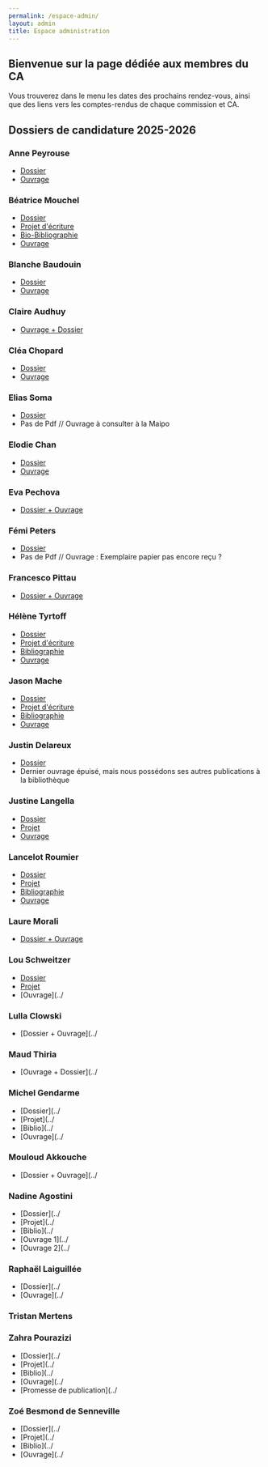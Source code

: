 ```yaml
---
permalink: /espace-admin/
layout: admin
title: Espace administration
---
```

## Bienvenue sur la page dédiée aux membres du CA

Vous trouverez dans le menu les dates des prochains rendez-vous, ainsi que des liens vers les comptes-rendus de chaque commission et CA.

## Dossiers de candidature 2025-2026

### Anne Peyrouse

- [Dossier](https://maisondelapoesie-rennes.org/docs/candidatures_2025-2026/Anne%20Peyrouse/01Anne_Peyrouse_Dossier.pdf.pdf)
- [Ouvrage](https://maisondelapoesie-rennes.org/docs/candidatures_2025-2026/Anne%20Peyrouse/02Anne_Peyrouse_Ouvrage.pdf.pdf)

### Béatrice Mouchel
- [Dossier](https://maisondelapoesie-rennes.org/docs/candidatures_2025-2026/B%C3%A9atrice%20Mouchel/01Beatrice_Mouchel-DOSSIER_CANDIDATURE.pdf)
- [Projet d'écriture](https://maisondelapoesie-rennes.org/docs/candidatures_2025-2026/B%C3%A9atrice%20Mouchel/02Beatrice_Mouchel-PROJET_ECRITURE.pdf)
- [Bio-Bibliographie](https://maisondelapoesie-rennes.org/docs/candidatures_2025-2026/B%C3%A9atrice%20Mouchel/03Beatrice_Mouchel-BIO_BIBLIOGRAPHIE.pdf)
- [Ouvrage](https://maisondelapoesie-rennes.org/docs/candidatures_2025-2026/B%C3%A9atrice%20Mouchel/04Beatrice_Mouchel-maquette-livre-déplier-les-silences.pdf)

### Blanche Baudouin
- [Dossier](https://maisondelapoesie-rennes.org/docs/candidatures_2025-2026/Blanche%20Baudouin/01Blanche_Baudoin_Dossier.pdf)
- [Ouvrage](https://maisondelapoesie-rennes.org/docs/candidatures_2025-2026/Blanche%20Baudouin/02Blanche_Baudoin_Ouvrage.pdf)

### Claire Audhuy
- [Ouvrage + Dossier](https://maisondelapoesie-rennes.org/docs/candidatures_2025-2026/Claide%20Audhuy/Claire_Audhuy_dossier_ouvrage.pdf)

### Cléa Chopard
- [Dossier](https://maisondelapoesie-rennes.org/docs/candidatures_2025-2026/Cl%C3%A9a%20Chopard/01Clea_Chopard_Dossier.pdf)
- [Ouvrage](https://maisondelapoesie-rennes.org/docs/candidatures_2025-2026/Cl%C3%A9a%20Chopard/02Clea_Chopard_Ouvrage.pdf)

### Elias Soma
- [Dossier](https://maisondelapoesie-rennes.org/docs/candidatures_2025-2026/Elias%20Soma/01Elias_Soma_Dossier.pdf)
- Pas de Pdf // Ouvrage à consulter à la Maipo

### Elodie Chan
- [Dossier](https://maisondelapoesie-rennes.org/docs/candidatures_2025-2026/Elodie%20Chan/01Elodie_Chan_Dossier.pdf)
- [Ouvrage](https://maisondelapoesie-rennes.org/docs/candidatures_2025-2026/Elodie%20Chan/02Elodie_Chan_Ouvrage.pdf)

### Eva Pechova
- [Dossier + Ouvrage](https://maisondelapoesie-rennes.org/docs/candidatures_2025-2026/Eva%20Pechova/Eva_Pechova_Dossier_Ouvrage.pdf)

### Fémi Peters
- [Dossier](https://maisondelapoesie-rennes.org/docs/candidatures_2025-2026/F%C3%A9mi%20Peters/Femi_Peters_Dossier.pdf)
- Pas de Pdf // Ouvrage : Exemplaire papier pas encore reçu ?

### Francesco Pittau
- [Dossier + Ouvrage](https://maisondelapoesie-rennes.org/docs/candidatures_2025-2026/Francesco%20Pittau/Francesco_Pittau_Dossier_Ouvrage.pdf)

### Hélène Tyrtoff
- [Dossier](https://maisondelapoesie-rennes.org/docs/candidatures_2025-2026/H%C3%A9l%C3%A8ne%20Tyrtoff/01Helene_Tyrtoff_Dossier.pdf)
- [Projet d'écriture](https://maisondelapoesie-rennes.org/docs/candidatures_2025-2026/H%C3%A9l%C3%A8ne%20Tyrtoff/02Helene_Tyrtoff_Projet.pdf)
- [Bibliographie](https://maisondelapoesie-rennes.org/docs/candidatures_2025-2026/H%C3%A9l%C3%A8ne%20Tyrtoff/03Helene_Tyrtoff_Biblio.pdf)
- [Ouvrage]()

### Jason Mache
- [Dossier](https://maisondelapoesie-rennes.org/docs/candidatures_2025-2026/Jason%20Mache/01Jason_Mache_Dossier.pdf)
- [Projet d'écriture](https://maisondelapoesie-rennes.org/docs/candidatures_2025-2026/Jason%20Mache/02Jason_Mache_Projet.pdf)
- [Bibliographie](https://maisondelapoesie-rennes.org/docs/candidatures_2025-2026/Jason%20Mache/03Jason_Mache_Biblio.pdf)
- [Ouvrage](https://maisondelapoesie-rennes.org/docs/candidatures_2025-2026/04Jason_Mache_Ouvrage.pdf)

### Justin Delareux
- [Dossier](https://maisondelapoesie-rennes.org/docs/candidatures_2025-2026/Justin%20Delareux/Justin_Delareux_Dossier.pdf)
- Dernier ouvrage épuisé, mais nous possédons ses autres publications à la bibliothèque

### Justine Langella
- [Dossier](https://maisondelapoesie-rennes.org/docs/candidatures_2025-2026/Justine%20Langella/01Justine_Langella_Dossier.pdf)
- [Projet](https://maisondelapoesie-rennes.org/docs/candidatures_2025-2026/Justine%20Langella/02Justine_Langella_Projet.pdf)
- [Ouvrage](https://maisondelapoesie-rennes.org/docs/candidatures_2025-2026/03Justine_Langella_Ouvrage.pdf)

### Lancelot Roumier
- [Dossier](../imgs/01lancelot_roumier_dossier.pdf)
- [Projet](../imgs/02lancelot_roumier_projet.pdf)
- [Bibliographie](../imgs/03lancelot_roumier_biblio.pdf)
- [Ouvrage](../imgs/04lancelot_roumier_ouvrage.pdf)

### Laure Morali
- [Dossier + Ouvrage](../imgs/laure_morali_dossier_ouvrage.pdf)

### Lou Schweitzer
- [Dossier](../imgs/01lou_schweitzer_dossier.pdf)
- [Projet](../imgs/02lou_schweitzer_projet_biblio.pdf)
- [Ouvrage](../

### Lulla Clowski
- [Dossier + Ouvrage](../

### Maud Thiria
- [Ouvrage + Dossier](../

### Michel Gendarme
- [Dossier](../
- [Projet](../
- [Biblio](../
- [Ouvrage](../

### Mouloud Akkouche
- [Dossier + Ouvrage](../

### Nadine Agostini
- [Dossier](../
- [Projet](../
- [Biblio](../
- [Ouvrage 1](../
- [Ouvrage 2](../

### Raphaël Laiguillée
- [Dossier](../
- [Ouvrage](../

### Tristan Mertens

### Zahra Pourazizi
- [Dossier](../
- [Projet](../
- [Biblio](../
- [Ouvrage](../
- [Promesse de publication](../

### Zoé Besmond de Senneville
- [Dossier](../
- [Projet](../
- [Biblio](../
- [Ouvrage](../

